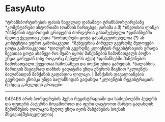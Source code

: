 # EasyAuto
*ტრანსპორტირების ფასის ნაცვლად დანამატი ტრანსპორტირებაზე
*კომენტარები ისტორიაში (თანხის ჩარიცხვა; ჯარიმა ა.შ)
*ინვოისის ლინკი
*მანქანის ატვირთვის გრაფების ბორდერია გასამუქებელი
*ფინანსებში შედოუ ქვევითაც უნდა 
*ბორდერები ცოტა გასამკვეთრებელია (?) ან კონტენტია უფრო გამოსაკვეთი.
*მენეჯერის პირველ გვერდზე შედოუები ცოტა გამოსაკვეთია
*დილერის გვერდზე კლიენტის რეგისტრაციის გრაფა ზევითაა ცოტა ასაწევი რო შუაში იყოს/ მანქანების ჩამონათვალს ბოქსი უნდა გარედან (ისე როგორც მენეჯერს აქვს) 
*ფინანსებში მანქანების ჩამონათვალი ქვევითაა ჩამოსაწევი და ბოქსი უნდა გარედან.
*ბალანსის მართვის მაგივრად თანხის გადატანა უნდა ეწეროს შიგნით
*კლიენტს ბალანსიდან მანქანის გადახდის ღილაკი. | მანქანის დავალიანების გვერდით კნოპკა უნდა ბალანსიდან გადახდა
*კლიენტის რეგისტრაციის შემდეგ განულდეს გრაფები
*******************************************************************
E4E4E6 არის ბორდერების ჰექსი რეგისტრაციაში და საძიებოებში
ჰედერს და ფუთერს პატერნი მოვაშოროთ და ფერი დავტოოთ მარტო
გადახდის შემოწმების ღილაკის შედოუ უნდა იყოს მანქანების ბოქსის მსგავსი[შესაცვლელია]

